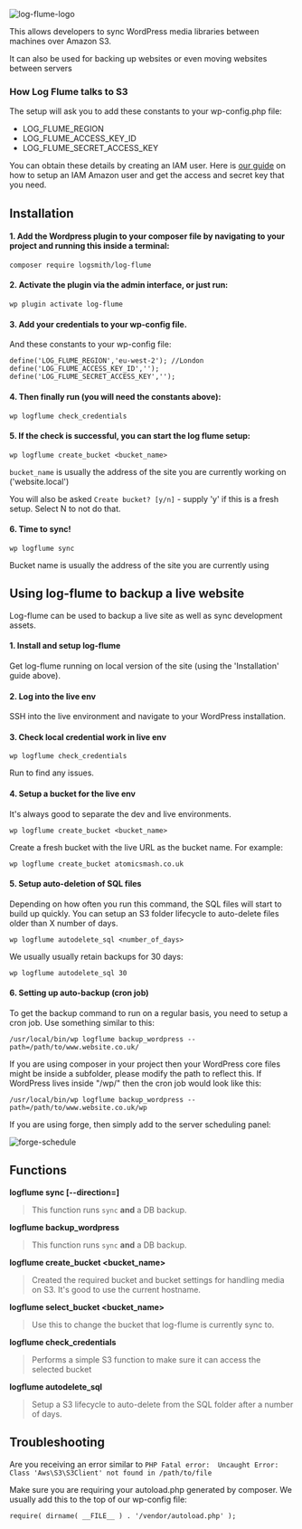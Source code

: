 ![log-flume-logo](https://cloud.githubusercontent.com/assets/1636310/24171665/407f51a2-0e7d-11e7-974f-f80e0c45e1ed.jpg)

This allows developers to sync WordPress media libraries between machines over Amazon S3.

It can also be used for backing up websites or even moving websites between servers

### How Log Flume talks to S3

The setup will ask you to add these constants to your wp-config.php file:

- LOG_FLUME_REGION
- LOG_FLUME_ACCESS_KEY_ID
- LOG_FLUME_SECRET_ACCESS_KEY

You can obtain these details by creating an IAM user. Here is [our guide](https://github.com/logsmith/log-flume/wiki/Getting-AWS-credentials) on how to setup an IAM Amazon user and get the access and secret key that you need.

## Installation

#### 1. Add the Wordpress plugin to your composer file by navigating to your project and running this inside a terminal:

```
composer require logsmith/log-flume
```

#### 2. Activate the plugin via the admin interface, or just run:

```
wp plugin activate log-flume
```

#### 3. Add your credentials to your wp-config file.

And these constants to your wp-config file:

```
define('LOG_FLUME_REGION','eu-west-2'); //London
define('LOG_FLUME_ACCESS_KEY_ID','');
define('LOG_FLUME_SECRET_ACCESS_KEY','');
```

#### 4. Then finally run (you will need the constants above):

```
wp logflume check_credentials
```

#### 5. If the check is successful, you can start the log flume setup:

```
wp logflume create_bucket <bucket_name>
```

`bucket_name` is usually the address of the site you are currently working on ('website.local')

You will also be asked `Create bucket? [y/n]` - supply 'y' if this is a fresh setup. Select N to not do that.

#### 6. Time to sync!

```
wp logflume sync
```

Bucket name is usually the address of the site you are currently using

## Using log-flume to backup a live website

Log-flume can be used to backup a live site as well as sync development assets.

#### 1. Install and setup log-flume

Get log-flume running on local version of the site (using the 'Installation' guide above).

#### 2. Log into the live env

SSH into the live environment and navigate to your WordPress installation.

#### 3. Check local credential work in live env

```
wp logflume check_credentials
```

Run to find any issues.

#### 4. Setup a bucket for the live env

It's always good to separate the dev and live environments.

```
wp logflume create_bucket <bucket_name>
```

Create a fresh bucket with the live URL as the bucket name. For example:

```
wp logflume create_bucket atomicsmash.co.uk
```

#### 5. Setup auto-deletion of SQL files

Depending on how often you run this command, the SQL files will start to build up quickly. You can setup an S3 folder lifecycle to auto-delete files older than X number of days.

```
wp logflume autodelete_sql <number_of_days>
```

We usually usually retain backups for 30 days:

```
wp logflume autodelete_sql 30
```

#### 6. Setting up auto-backup (cron job)

To get the backup command to run on a regular basis, you need to setup a cron job. Use something similar to this:

```
/usr/local/bin/wp logflume backup_wordpress --path=/path/to/www.website.co.uk/
```

If you are using composer in your project then your WordPress core files might be inside a subfolder, please modify the path to reflect this. If WordPress lives inside "/wp/" then the cron job would look like this:

```
/usr/local/bin/wp logflume backup_wordpress --path=/path/to/www.website.co.uk/wp
```

If you are using forge, then simply add to the server scheduling panel:

![forge-schedule](https://user-images.githubusercontent.com/1636310/40587898-73fcbca0-61cd-11e8-8317-f1d24645bee5.png)


## Functions

**logflume sync [--direction=<up-or-down>]**
> This function runs `sync` **and** a DB backup.

**logflume backup_wordpress**
> This function runs `sync` **and** a DB backup.

**logflume create_bucket <bucket_name>**
> Created the required bucket and bucket settings for handling media on S3. It's good to use the current hostname.

**logflume select_bucket <bucket_name>**
> Use this to change the bucket that log-flume is currently sync to.

**logflume check_credentials**
> Performs a simple S3 function to make sure it can access the selected bucket

**logflume autodelete_sql**
> Setup a S3 lifecycle to auto-delete from the SQL folder after a number of days.


## Troubleshooting

Are you receiving an error similar to `PHP Fatal error:  Uncaught Error: Class 'Aws\S3\S3Client' not found in /path/to/file`

Make sure you are requiring your autoload.php generated by composer. We usually add this to the top of our wp-config file:

```
require( dirname( __FILE__ ) . '/vendor/autoload.php' );
```
